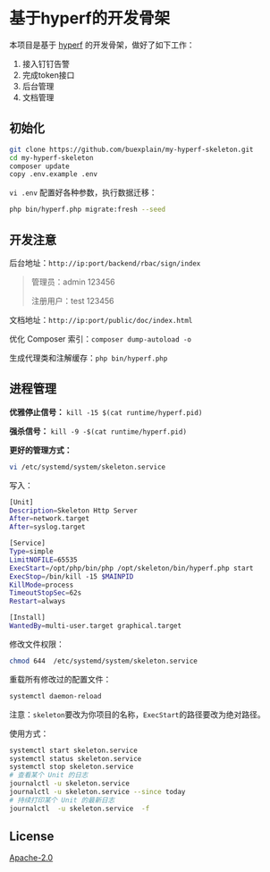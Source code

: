 # 基于hyperf的开发骨架

本项目是基于 [hyperf](https://github.com/hyperf/hyperf) 的开发骨架，做好了如下工作：
1. 接入钉钉告警
2. 完成token接口
3. 后台管理
4. 文档管理

## 初始化

```bash
git clone https://github.com/buexplain/my-hyperf-skeleton.git
cd my-hyperf-skeleton
composer update
copy .env.example .env
```

`vi .env` 配置好各种参数，执行数据迁移：
 
 ```bash
php bin/hyperf.php migrate:fresh --seed
```

## 开发注意

后台地址：`http://ip:port/backend/rbac/sign/index`
> 管理员：admin 123456
>
> 注册用户：test 123456

文档地址：`http://ip:port/public/doc/index.html`

优化 Composer 索引：`composer dump-autoload -o`

生成代理类和注解缓存：`php bin/hyperf.php`

## 进程管理

**优雅停止信号：** 
`kill -15 $(cat runtime/hyperf.pid)`

**强杀信号：** 
`kill -9 -$(cat runtime/hyperf.pid)`

**更好的管理方式：**

```bash
vi /etc/systemd/system/skeleton.service
```

写入：

```bash
[Unit]
Description=Skeleton Http Server
After=network.target
After=syslog.target

[Service]
Type=simple
LimitNOFILE=65535
ExecStart=/opt/php/bin/php /opt/skeleton/bin/hyperf.php start
ExecStop=/bin/kill -15 $MAINPID
KillMode=process
TimeoutStopSec=62s
Restart=always

[Install]
WantedBy=multi-user.target graphical.target
```

修改文件权限：
```bash
chmod 644  /etc/systemd/system/skeleton.service
```

重载所有修改过的配置文件：
```bash
systemctl daemon-reload
```

注意：`skeleton`要改为你项目的名称，`ExecStart`的路径要改为绝对路径。

使用方式：
```bash
systemctl start skeleton.service
systemctl status skeleton.service
systemctl stop skeleton.service
# 查看某个 Unit 的日志
journalctl -u skeleton.service
journalctl -u skeleton.service --since today
# 持续打印某个 Unit 的最新日志
journalctl  -u skeleton.service  -f
```

## License
[Apache-2.0](http://www.apache.org/licenses/LICENSE-2.0.html)
